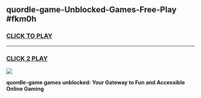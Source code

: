
## quordle-game-Unblocked-Games-Free-Play #fkm0h
<h3>
<a href="https://us.freeplayer.one?title=quordle-game&ref=9M">CLICK TO PLAY</a></h3>
<hr>

<h3>
<a href="https://us.freeplayer.one?title=quordle-game&ref=9M">CLICK 2 PLAY</a>
  
</h3>

<a href="https://us.freeplayer.one?title=quordle-game&ref=9M"><img src="https://clearcache.store/games.png"></a>


**quordle-game games unblocked: Your Gateway to Fun and Accessible Online Gaming**
